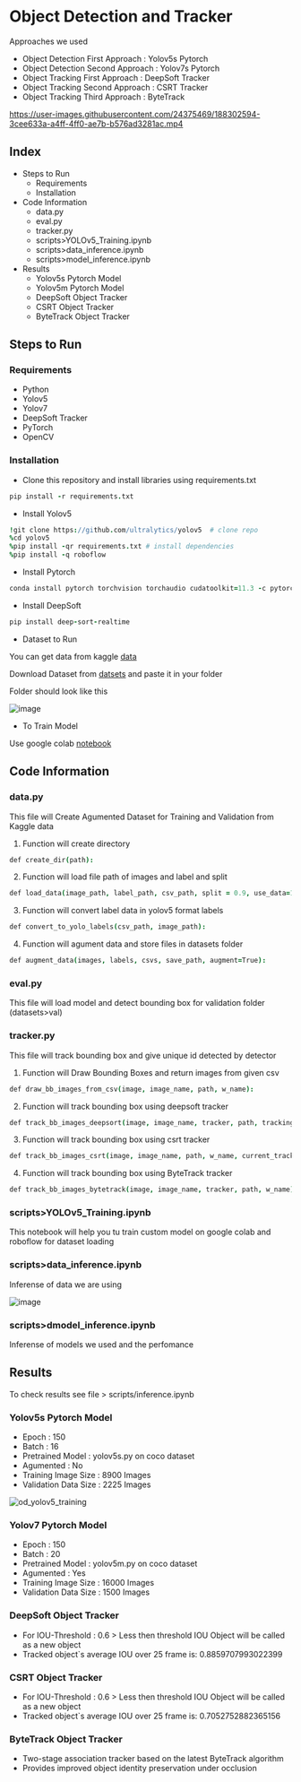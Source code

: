 # Object Detection and Tracker

Approaches we used

* Object Detection First Approach : Yolov5s Pytorch 
* Object Detection Second Approach : Yolov7s Pytorch 
* Object Tracking First Approach : DeepSoft Tracker 
* Object Tracking Second Approach : CSRT Tracker
* Object Tracking Third Approach : ByteTrack


https://user-images.githubusercontent.com/24375469/188302594-3cee633a-a4ff-4ff0-ae7b-b576ad3281ac.mp4

## Index
- Steps to Run
  - Requirements
  - Installation
- Code Information
  - data.py
  - eval.py
  - tracker.py
  - scripts>YOLOv5_Training.ipynb
  - scripts>data_inference.ipynb
  - scripts>model_inference.ipynb
- Results
  - Yolov5s Pytorch Model
  - Yolov5m Pytorch Model
  - DeepSoft Object Tracker
  - CSRT Object Tracker
  - ByteTrack Object Tracker

## Steps to Run

### Requirements
 * Python
 * Yolov5
 * Yolov7
 * DeepSoft Tracker
 * PyTorch
 * OpenCV

### Installation

* Clone this repository and install libraries using requirements.txt
```coffee
pip install -r requirements.txt
```

* Install Yolov5
```coffee
!git clone https://github.com/ultralytics/yolov5  # clone repo
%cd yolov5
%pip install -qr requirements.txt # install dependencies
%pip install -q roboflow
```

* Install Pytorch

```coffee
conda install pytorch torchvision torchaudio cudatoolkit=11.3 -c pytorch
```

* Install DeepSoft

```coffee
pip install deep-sort-realtime
```

* Dataset to Run

You can get data from kaggle [data](https://www.kaggle.com/datasets/alincijov/self-driving-cars)

Download Dataset from [datsets](https://1drv.ms/u/s!Ap4n1qGJ_Eu0gr8_Hotjglk9i1aNmQ?e=fWwhzu) and paste it in your folder

Folder should look like this

![image](https://user-images.githubusercontent.com/24375469/188274022-23dc0bbc-e2ba-445c-b70b-83ba1d836afc.png)

* To Train Model

Use google colab [notebook](https://colab.research.google.com/github/roboflow-ai/yolov5-custom-training-tutorial/blob/main/yolov5-custom-training.ipynb)

## Code Information

### data.py

This file will Create Agumented Dataset for Training and Validation from Kaggle data

1. Function will create directory 
```coffee
def create_dir(path):
```
2. Function will load file path of images and label and split 
```coffee
def load_data(image_path, label_path, csv_path, split = 0.9, use_data=1):
```

3. Function will convert label data in yolov5 format labels
```coffee
def convert_to_yolo_labels(csv_path, image_path):
```

4. Function will agument data and store files in datasets folder
```coffee
def augment_data(images, labels, csvs, save_path, augment=True):
```


### eval.py

This file will load model and detect bounding box for validation folder (datasets>val)

### tracker.py
This file will track bounding box and give unique id detected by detector 

1. Function will Draw Bounding Boxes and return images from given csv
```coffee
def draw_bb_images_from_csv(image, image_name, path, w_name):
```

2. Function will track bounding box using deepsoft tracker
```coffee
def track_bb_images_deepsort(image, image_name, tracker, path, tracking_id, w_name):
```

3. Function will track bounding box using csrt tracker
```coffee
def track_bb_images_csrt(image, image_name, path, w_name, current_tracker_list, previous_tracker_list):
```

4. Function will track bounding box using ByteTrack tracker
```coffee
def track_bb_images_bytetrack(image, image_name, tracker, path, w_name):
```

### scripts>YOLOv5_Training.ipynb

This notebook will help you tu train custom model on google colab and roboflow for dataset loading

### scripts>data_inference.ipynb

Inferense of data we are using

![image](https://user-images.githubusercontent.com/24375469/188314311-548776f1-27c2-4aac-a078-e251192ed836.png)


### scripts>dmodel_inference.ipynb

Inferense of models we used and the perfomance


## Results

To check results see file > scripts/inference.ipynb

### Yolov5s Pytorch Model

- Epoch : 150
- Batch : 16
- Pretrained Model : yolov5s.py on coco dataset
- Agumented : No
- Training Image Size : 8900 Images
- Validation Data Size : 2225 Images

![od_yolov5_training](https://user-images.githubusercontent.com/24375469/188304093-f4ad672d-1c71-49ee-b95b-b7536396cb2a.png)


### Yolov7 Pytorch Model

- Epoch : 150
- Batch : 20
- Pretrained Model : yolov5m.py on coco dataset
- Agumented : Yes
- Training Image Size : 16000 Images
- Validation Data Size : 1500 Images

### DeepSoft Object Tracker
- For IOU-Threshold : 0.6 > Less then threshold IOU Object will be called as a new object
- Tracked object`s average IOU over 25 frame is: 0.8859707993022399
 

### CSRT Object Tracker
- For IOU-Threshold : 0.6 > Less then threshold IOU Object will be called as a new object
- Tracked object`s average IOU over 25 frame is: 0.7052752882365156

### ByteTrack Object Tracker
- Two-stage association tracker based on the latest ByteTrack algorithm
- Provides improved object identity preservation under occlusion
